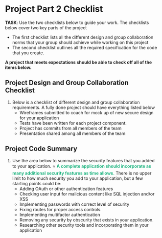 # Project Part 2 Checklist

**TASK**: Use the two checklists below to guide your work. The checklists below cover two key parts of the project
- The first checklist lists all the different design and group collaboration norms that your group should achieve while working on this project
- The second checklist outlines all the required specification for the code that you create.

**A project that meets expectations should be able to check off all of the items below.**

## Project Design and Group Collaboration Checklist

1. Below is a checklist of different design and group collaboration requirements. A fully done project should have everything listed below
    - Wireframes submitted to coach for mock up of new secure design for your application
    - Tests have been written for each project component.
    - Project has commits from all members of the team
    - Presentation shared among all members of the team

## Project Code Summary

1. Use the area below to summarize the security features that you added to your application. ⭐️ <span style = "color: #21B581">**A complete application should incorporate as many additional security features as time allows.**</span> There is no upper limit to how much security you add to your application, but a few starting points could be:
    - Adding OAuth or other authentication features
    - Checking user input for malicious content like SQL injection and/or XSS
    - Implementing passwords with correct level of security
    - Fixing routes for proper access controls
    - Implementing multifactor authentication
    - Removing any security by obscurity that exists in your application.
    - Researching other security tools and incorporating them in your application